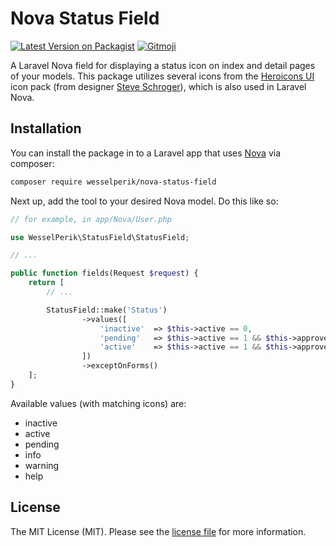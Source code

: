 # Nova Status Field

[![Latest Version on Packagist](https://img.shields.io/packagist/v/wesselperik/nova-status-field.svg?style=flat-square)](https://packagist.org/packages/wesselperik/nova-status-field)
[![Gitmoji](https://img.shields.io/badge/gitmoji-%20😜%20😍-FFDD67.svg?style=flat-square)](https://gitmoji.carloscuesta.me)


A Laravel Nova field for displaying a status icon on index and detail pages of your models.
This package utilizes several icons from the [Heroicons UI](https://github.com/sschoger/heroicons-ui) icon pack (from designer [Steve Schroger](https://twitter.com/steveschoger)), which is also used in Laravel Nova.

## Installation

You can install the package in to a Laravel app that uses [Nova](https://nova.laravel.com) via composer:

```bash
composer require wesselperik/nova-status-field
```

Next up, add the tool to your desired Nova model. Do this like so:

```php
// for example, in app/Nova/User.php

use WesselPerik\StatusField\StatusField;

// ...

public function fields(Request $request) {
    return [
        // ...

        StatusField::make('Status')
                ->values([
                    'inactive'  => $this->active == 0,
                    'pending'   => $this->active == 1 && $this->approved == 0,
                    'active'    => $this->active == 1 && $this->approved == 1
                ])
                ->exceptOnForms()
    ];
}
```
Available values (with matching icons) are:
- inactive
- active
- pending
- info
- warning
- help

## License

The MIT License (MIT). Please see the [license file](LICENSE.md) for more information.
